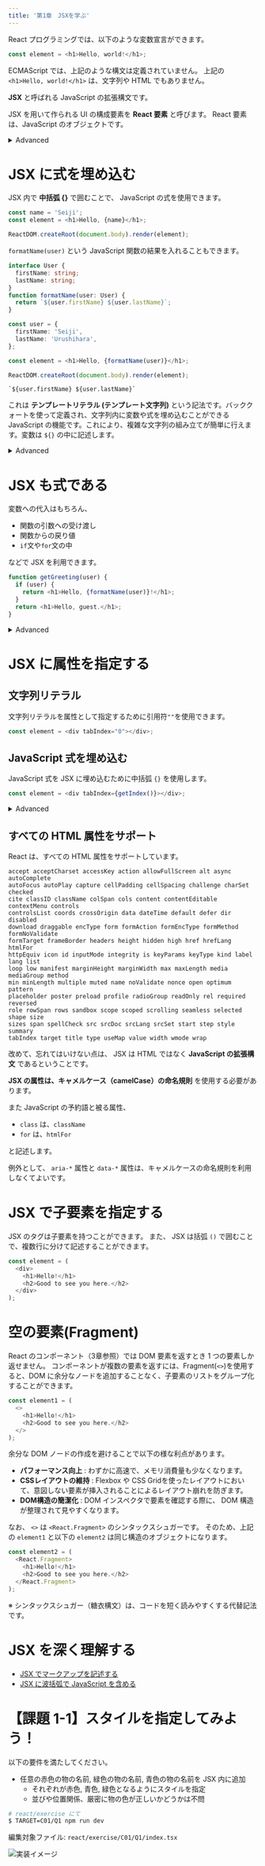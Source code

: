 ```yaml
---
title: '第1章　JSXを学ぶ'
---
```


React プログラミングでは、以下のような変数宣言ができます。

```typescript
const element = <h1>Hello, world!</h1>;
```

ECMAScript では、上記のような構文は定義されていません。
上記の `<h1>Hello, world!</h1>` は、文字列や HTML でもありません。

**JSX** と呼ばれる JavaScript の拡張構文です。

JSX を用いて作られる UI の構成要素を **React 要素** と呼びます。
React 要素は、JavaScript のオブジェクトです。

<details><summary>Advanced</summary>
JSX はそのままではブラウザ上では動作しません。
そのため、 React の toolchain を使って、JSX を使わない、通常の JavaScript オブジェクトへ変換します。

この章の Advanced には JSX を使わず、 `React.createElement()` という関数を使用して React 要素を生成する例が書かれています。
</details>

# JSX に式を埋め込む

JSX 内で **中括弧 {}** で囲むことで、 JavaScript の式を使用できます。

```typescript
const name = 'Seiji';
const element = <h1>Hello, {name}</h1>;

ReactDOM.createRoot(document.body).render(element);
```

`formatName(user)` という JavaScript 関数の結果を入れることもできます。

```typescript
interface User {
  firstName: string;
  lastName: string;
}
function formatName(user: User) {
  return `${user.firstName} ${user.lastName}`;
}

const user = {
  firstName: 'Seiji',
  lastName: 'Urushihara',
};

const element = <h1>Hello, {formatName(user)}</h1>;

ReactDOM.createRoot(document.body).render(element);
```

```
`${user.firstName} ${user.lastName}`
```

これは **テンプレートリテラル (テンプレート文字列)** という記法です。バッククォートを使って定義され、文字列内に変数や式を埋め込むことができる JavaScript の機能です。これにより、複雑な文字列の組み立てが簡単に行えます。変数は `${}` の中に記述します。

<details><summary>Advanced</summary>

もし JSX の助けを得ずに記述すると、このようになります。

```typescript
import React from 'react';

const element = React.createElement('h1', null, `Hello, ${formatName(user)}`);
```

</details>

# JSX も式である

変数への代入はもちろん、

- 関数の引数への受け渡し
- 関数からの戻り値
- `if`文や`for`文の中

などで JSX を利用できます。

```typescript
function getGreeting(user) {
  if (user) {
    return <h1>Hello, {formatName(user)}!</h1>;
  }
  return <h1>Hello, guest.</h1>;
}
```

<details><summary>Advanced</summary>

もし JSX の助けを得ずに記述すると、このようになります。

```typescript
import React from "react"

function getGreeting(user) {
  if (user) {
    return React.createElement("h1",null,
      "Hello, ", formatName(user)
    )
  }
  return React.createElement("h1",null,
    "Hello, guest."
  )
```

</details>

# JSX に属性を指定する

## 文字列リテラル

文字列リテラルを属性として指定するために引用符`""`を使用できます。

```typescript
const element = <div tabIndex="0"></div>;
```

## JavaScript 式を埋め込む

JavaScript 式を JSX に埋め込むために中括弧 `{}` を使用します。

```typescript
const element = <div tabIndex={getIndex()}></div>;
```

<details><summary>Advanced</summary>

もし JSX の助けを得ずに記述すると、このようになります。

```typescript
import React from 'react';

const element = React.createElement('div', { tabIndex: '0' });
```

```typescript
import React from 'react';

const element = React.createElement('div', { tabIndex: getIndex() });
```

</details>

## すべての HTML 属性をサポート

React は、すべての HTML 属性をサポートしています。

```
accept acceptCharset accessKey action allowFullScreen alt async autoComplete
autoFocus autoPlay capture cellPadding cellSpacing challenge charSet checked
cite classID className colSpan cols content contentEditable contextMenu controls
controlsList coords crossOrigin data dateTime default defer dir disabled
download draggable encType form formAction formEncType formMethod formNoValidate
formTarget frameBorder headers height hidden high href hrefLang htmlFor
httpEquiv icon id inputMode integrity is keyParams keyType kind label lang list
loop low manifest marginHeight marginWidth max maxLength media mediaGroup method
min minLength multiple muted name noValidate nonce open optimum pattern
placeholder poster preload profile radioGroup readOnly rel required reversed
role rowSpan rows sandbox scope scoped scrolling seamless selected shape size
sizes span spellCheck src srcDoc srcLang srcSet start step style summary
tabIndex target title type useMap value width wmode wrap
```

改めて、忘れてはいけない点は、 JSX は HTML ではなく **JavaScript の拡張構文** であるということです。

**JSX の属性は、キャメルケース（camelCase）の命名規則** を使用する必要があります。

また JavaScript の予約語と被る属性、

- `class` は、`className`
- `for` は、`htmlFor`

と記述します。

例外として、 `aria-*` 属性と `data-*` 属性は、キャメルケースの命名規則を利用しなくてよいです。

# JSX で子要素を指定する

JSX のタグは子要素を持つことができます。
また、 JSX は括弧 `()` で囲むことで、複数行に分けて記述することができます。

```typescript
const element = (
  <div>
    <h1>Hello!</h1>
    <h2>Good to see you here.</h2>
  </div>
);
```

# 空の要素(Fragment)

React のコンポーネント（3章参照）では DOM 要素を返すとき 1 つの要素しか返せません。
コンポーネントが複数の要素を返すには、Fragment(`<>`)を使用すると、DOM に余分なノードを追加することなく、子要素のリストをグループ化することができます。

```typescript
const element1 = (
  <>
    <h1>Hello!</h1>
    <h2>Good to see you here.</h2>
  </>
);
```

余分な DOM ノードの作成を避けることで以下の様な利点があります。

- **パフォーマンス向上** : わずかに高速で、メモリ消費量も少なくなります。
- **CSSレイアウトの維持** : Flexbox や CSS Gridを使ったレイアウトにおいて、意図しない要素が挿入されることによるレイアウト崩れを防ぎます。
- **DOM構造の簡潔化** : DOM インスペクタで要素を確認する際に、 DOM 構造が整理されて見やすくなります。

なお、 `<>` は `<React.Fragment>` のシンタックスシュガーです。
そのため、上記の `element1` と以下の `element2` は同じ構造のオブジェクトになります。

```typescript
const element2 = (
  <React.Fragment>
    <h1>Hello!</h1>
    <h2>Good to see you here.</h2>
  </React.Fragment>
);
```

※ シンタックスシュガー（糖衣構文）は、コードを短く読みやすくする代替記法です。

# JSX を深く理解する

- [JSX でマークアップを記述する](https://ja.react.dev/learn/writing-markup-with-jsx)
- [JSX に波括弧で JavaScript を含める](https://ja.react.dev/learn/javascript-in-jsx-with-curly-braces)

# 【課題 1-1】スタイルを指定してみよう！

以下の要件を満たしてください。

- 任意の赤色の物の名前, 緑色の物の名前, 青色の物の名前を JSX 内に追加
  - それぞれが赤色, 青色, 緑色となるようにスタイルを指定
  - 並びや位置関係、厳密に物の色が正しいかどうかは不問

```bash
# react/exercise にて
$ TARGET=C01/Q1 npm run dev
```

編集対象ファイル: `react/exercise/C01/Q1/index.tsx`

![実装イメージ](./01_lesson1-1.png)
